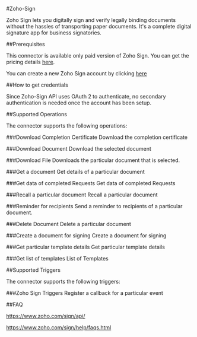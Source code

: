 ﻿
#Zoho-Sign

Zoho Sign lets you digitally sign and verify legally binding documents without the hassles of transporting paper documents. It's a complete digital signature app for business signatories.

##Prerequisites

This connector is available only paid version of Zoho Sign. You can get the pricing details [here](https://www.zoho.com/sign/pricing.html). 

You can create a new Zoho Sign account by clicking [here](https://zoho.com/sign)

##How to get credentials

Since Zoho-Sign API uses OAuth 2 to authenticate, no secondary authentication is needed once the account has been setup.

##Supported Operations

The connector supports the following operations:

###Download Completion Certificate 
Download the completion certificate

###Download Document
Download the selected document

###Download File 
Downloads the particular document that is selected.

###Get a document 
Get details of a particular document

###Get data of completed Requests
Get data of completed Requests

###Recall a particular document
Recall a particular document

###Reminder for recipients 
Send a reminder to recipients of a particular document.

###Delete Document
Delete a particular document

###Create a document for signing
Create a document for signing

###Get particular template details 
Get particular template details

###Get list of templates
List of Templates


##Supported Triggers

The connector supports the following triggers:

###Zoho Sign Triggers 
Register a callback for a particular event



##FAQ

https://www.zoho.com/sign/api/

https://www.zoho.com/sign/help/faqs.html


